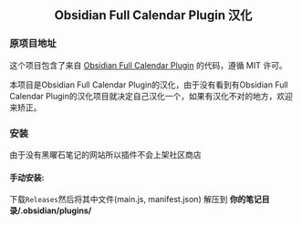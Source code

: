 <center><h2>Obsidian Full Calendar Plugin 汉化</h2></center>

### 原项目地址
这个项目包含了来自 [Obsidian Full Calendar Plugin](https://github.com/davish/obsidian-full-calendar) 的代码，遵循 MIT 许可。

本项目是Obsidian Full Calendar Plugin的汉化，由于没有看到有Obsidian Full Calendar Plugin的汉化项目就决定自己汉化一个，如果有汉化不对的地方，欢迎来矫正。
### 安装
由于没有黑曜石笔记的网站所以插件不会上架社区商店

#### 手动安装:
下载`Releases`然后将其中文件(main.js, manifest.json) 解压到 **你的笔记目录/.obsidian/plugins/**